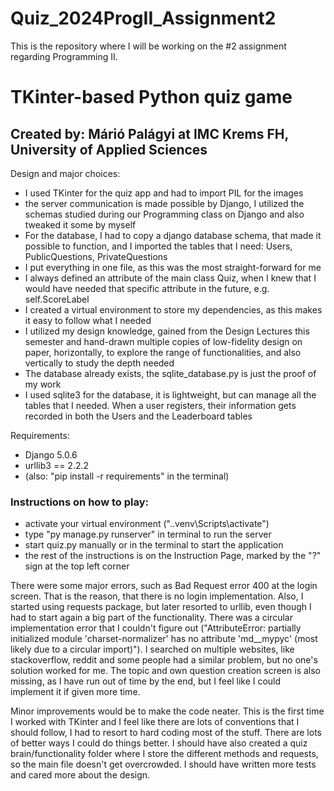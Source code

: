 # Quiz_2024ProgII_Assignment2
This is the repository where I will be working on the #2 assignment regarding Programming II.

# TKinter-based Python quiz game
## Created by: Márió Palágyi at IMC Krems FH, University of Applied Sciences

Design and major choices:
- I used TKinter for the quiz app and had to import PIL for the images
- the server communication is made possible by Django, I utilized the schemas studied during our Programming class on Django and also tweaked it some by myself
- For the database, I had to copy a django database schema, that made it possible to function, and I imported the tables that I need: Users, PublicQuestions, PrivateQuestions
- I put everything in one file, as this was the most straight-forward for me
- I always defined an attribute of the main class Quiz, when I knew that I would have needed that specific attribute in the future, e.g. self.ScoreLabel
- I created a virtual environment to store my dependencies, as this makes it easy to follow what I needed
- I utilized my design knowledge, gained from the Design Lectures this semester and hand-drawn multiple copies of low-fidelity design on paper, horizontally, to explore the range of functionalities, and also vertically to study the depth needed
- The database already exists, the sqlite_database.py is just the proof of my work
- I used sqlite3 for the database, it is lightweight, but can manage all the tables that I needed. When a user registers, their information gets recorded in both the Users and the Leaderboard tables 

Requirements:
- Django 5.0.6
- urllib3 == 2.2.2
- (also: "pip install -r requirements" in the terminal)

### Instructions on how to play:
- activate your virtual environment (".\.venv\Scripts\activate")
-  type "py manage.py runserver" in terminal to run the server
- start quiz.py manually or in the terminal to start the application
- the rest of the instructions is on the Instruction Page, marked by the "?" sign at the top left corner

There were some major errors, such as Bad Request error 400 at the login screen. That is the reason, that there is no 
login implementation.
Also, I started using requests package, but later resorted to urllib, even though I had to start again a big part of the
functionality. There was a circular implementation error that I couldn't figure out ("AttributeError: partially initialized module 'charset-normalizer' has no attribute 'md__mypyc' (most likely due to a circular import)"). I searched on multiple
websites, like stackoverflow, reddit and some people had a similar problem, but no one's solution worked for me.
The topic and own question creation screen is also missing, as I have run out of time by the end, but I feel like I could implement it if given more time.

Minor improvements would be to make the code neater. This is the first time I worked with TKinter and I feel
like there are lots of conventions that I should follow, I had to resort to hard coding most of the stuff.
There are lots of better ways I could do things better. I should have also created a quiz brain/functionality folder where 
I store the different methods and requests, so the main file doesn't get overcrowded.
I should have written more tests and cared more about the design.

